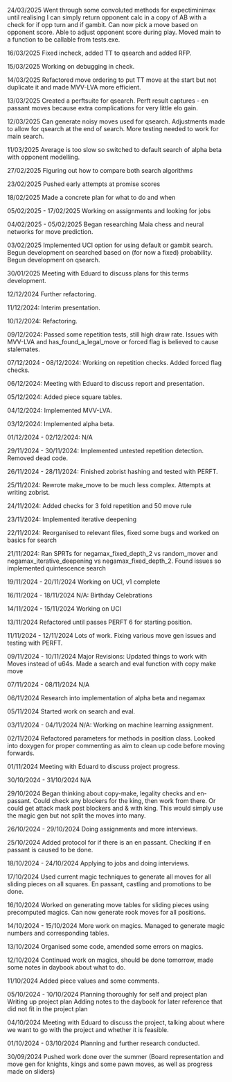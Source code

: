 24/03/2025
Went through some convoluted methods for expectiminimax until realising I can simply return
opponent calc in a copy of AB with a check for if opp turn and if gambit.
Can now pick a move based on opponent score.
Able to adjust opponent score during play.
Moved main to a function to be callable from tests.exe.

16/03/2025
Fixed incheck, added TT to qsearch and added RFP.

15/03/2025
Working on debugging in check.

14/03/2025
Refactored move ordering to put TT move at the start but not duplicate it and made MVV-LVA more efficient.

13/03/2025
Created a perftsuite for qsearch. Perft result captures - en passant moves because extra complications for very little elo gain.

12/03/2025
Can generate noisy moves used for qsearch. Adjustments made to allow for qsearch at the end of search. More testing needed to work for main search.

11/03/2025
Average is too slow so switched to default search of alpha beta with opponent modelling.

27/02/2025
Figuring out how to compare both search algorithms

23/02/2025
Pushed early attempts at promise scores

18/02/2025
Made a concrete plan for what to do and when

05/02/2025 - 17/02/2025
Working on assignments and looking for jobs

04/02/2025 - 05/02/2025
Began researching Maia chess and neural networks for move prediction.

03/02/2025
Implemented UCI option for using default or gambit search.
Begun development on searched based on (for now a fixed) probability.
Begun development on qsearch.

30/01/2025
Meeting with Eduard to discuss plans for this terms development.

12/12/2024
Further refactoring.

11/12/2024:
Interim presentation.

10/12/2024:
Refactoring.

09/12/2024:
Passed some repetition tests, still high draw rate.
Issues with MVV-LVA and has_found_a_legal_move or forced flag is believed to cause stalemates.

07/12/2024 - 08/12/2024:
Working on repetition checks. Added forced flag checks.

06/12/2024:
Meeting with Eduard to discuss report and presentation.

05/12/2024:
Added piece square tables.

04/12/2024:
Implemented MVV-LVA.

03/12/2024:
Implemented alpha beta.

01/12/2024 - 02/12/2024:
N/A

29/11/2024 - 30/11/2024:
Implemented untested repetition detection. Removed dead code.

26/11/2024 - 28/11/2024:
Finished zobrist hashing and tested with PERFT.

25/11/2024:
Rewrote make_move to be much less complex. Attempts at writing zobrist.

24/11/2024:
Added checks for 3 fold repetition and 50 move rule

23/11/2024:
Implemented iterative deepening

22/11/2024:
Reorganised to relevant files, fixed some bugs and worked on basics for search

21/11/2024:
Ran SPRTs for negamax_fixed_depth_2 vs random_mover and negamax_iterative_deepening vs negamax_fixed_depth_2. Found issues so implemented quintescence search

19/11/2024 - 20/11/2024
Working on UCI, v1 complete

16/11/2024 - 18/11/2024
N/A: Birthday Celebrations

14/11/2024 - 15/11/2024
Working on UCI

13/11/2024
Refactored until passes PERFT 6 for starting position.

11/11/2024 - 12/11/2024
Lots of work. Fixing various move gen issues and testing with PERFT.

09/11/2024 - 10/11/2024
Major Revisions: Updated things to work with Moves instead of u64s. Made a search and eval function with copy make move

07/11/2024 - 08/11/2024
N/A

06/11/2024
Research into implementation of alpha beta and negamax

05/11/2024
Started work on search and eval.

03/11/2024 - 04/11/2024
N/A: Working on machine learning assignment.

02/11/2024
Refactored parameters for methods in position class. Looked into doxygen for proper commenting as aim to clean up code before moving forwards.

01/11/2024
Meeting with Eduard to discuss project progress.

30/10/2024 - 31/10/2024
N/A

29/10/2024
Began thinking about copy-make, legality checks and en-passant. Could check any blockers for the king, then work from there.
Or could get attack mask post blockers and & with king. This would simply use the magic gen but not split the moves into many.

26/10/2024 - 29/10/2024
Doing assignments and more interviews.

25/10/2024
Added protocol for if there is an en passant. Checking if en passant is caused to be done.

18/10/2024 - 24/10/2024
Applying to jobs and doing interviews.

17/10/2024
Used current magic techniques to generate all moves for all sliding pieces on all squares. En passant, castling and promotions to be done.

16/10/2024
Worked on generating move tables for sliding pieces using precomputed magics. Can now generate rook moves for all positions.

14/10/2024 - 15/10/2024
More work on magics.
Managed to generate magic numbers and corresponding tables.

13/10/2024
Organised some code, amended some errors on magics.

12/10/2024
Continued work on magics, should be done tomorrow, made some notes in daybook about what to do.

11/10/2024
Added piece values and some comments.

05/10/2024 - 10/10/2024
Planning thoroughly for self and project plan
Writing up project plan
Adding notes to the daybook for later reference that did not fit in the project plan

04/10/2024
Meeting with Eduard to discuss the project, talking about where we want to go with the project and whether it is feasible.

01/10/2024 - 03/10/2024
Planning and further research conducted.

30/09/2024
Pushed work done over the summer (Board representation and move gen for knights, kings and some pawn moves, as well as progress made on sliders)